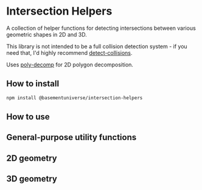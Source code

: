 # Intersection Helpers

A collection of helper functions for detecting intersections between various geometric shapes in 2D and 3D.

This library is not intended to be a full collision detection system - if you need that, I'd highly recommend [detect-collisions](https://www.npmjs.com/package/detect-collisions).

Uses [poly-decomp](https://www.npmjs.com/package/poly-decomp) for 2D polygon decomposition.

## How to install

```bash
npm install @basementuniverse/intersection-helpers
```

## How to use

## General-purpose utility functions

## 2D geometry

## 3D geometry
